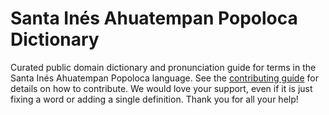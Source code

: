 
# Santa Inés Ahuatempan Popoloca Dictionary

Curated public domain dictionary and pronunciation guide for terms in the Santa Inés Ahuatempan Popoloca language. See the [contributing guide](https://github.com/drumworkteam/term/blob/make/.github/contributing.md) for details on how to contribute. We would love your support, even if it is just fixing a word or adding a single definition. Thank you for all your help!